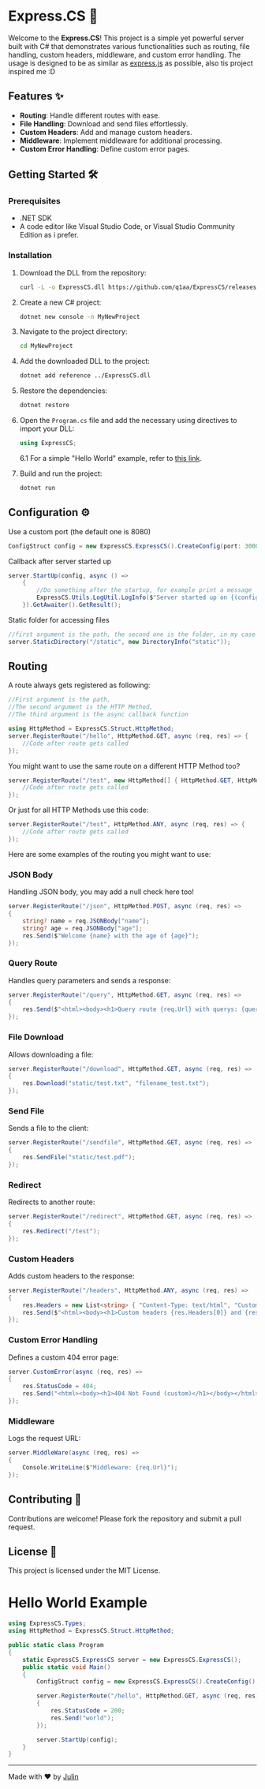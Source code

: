 # Express.CS 🚀

Welcome to the **Express.CS**! This project is a simple yet powerful server built with C# that demonstrates various functionalities such as routing, file handling, custom headers, middleware, and custom error handling.
The usage is designed to be as similar as <a href="https://github.com/expressjs/express">express.js</a> as possible, also tis project inspired me :D

## Features ✨

- **Routing**: Handle different routes with ease.
- **File Handling**: Download and send files effortlessly.
- **Custom Headers**: Add and manage custom headers.
- **Middleware**: Implement middleware for additional processing.
- **Custom Error Handling**: Define custom error pages.

## Getting Started 🛠️

### Prerequisites

- .NET SDK
- A code editor like Visual Studio Code, or Visual Studio Community Edition as i prefer.

### Installation

1. Download the DLL from the repository:
    ```sh
    curl -L -o ExpressCS.dll https://github.com/q1aa/ExpressCS/releases/tag/Default
    ```

2. Create a new C# project:
    ```sh
    dotnet new console -n MyNewProject
    ```

3. Navigate to the project directory:
    ```sh
    cd MyNewProject
    ```

4. Add the downloaded DLL to the project:
    ```sh
    dotnet add reference ../ExpressCS.dll
    ```

5. Restore the dependencies:
    ```sh
    dotnet restore
    ```

6. Open the `Program.cs` file and add the necessary using directives to import your DLL:
    ```csharp
    using ExpressCS;
    ```

    6.1 For a simple "Hello World" example, refer to [this link](#hello-world-example).

7. Build and run the project:
    ```sh
    dotnet run
    ```

## Configuration ⚙️
<p>Use a custom port (the default one is 8080)</p>

``` cs
ConfigStruct config = new ExpressCS.ExpressCS().CreateConfig(port: 3000);
```

<p>Callback after server started up</p>

``` cs
server.StartUp(config, async () =>
    {
        //Do something after the startup, for example print a message
        ExpressCS.Utils.LogUtil.LogInfo($"Server started up on {(config.Ssl ? "https" : "http")}://{config.Host}:{config.Port}");
    }).GetAwaiter().GetResult();
```

<p>Static folder for accessing files</p>

``` cs
//first argument is the path, the second one is the folder, in my case the folder is named "static" and is in the same directory as my executable
server.StaticDirectory("/static", new DirectoryInfo("static"));
```

## Routing

A route always gets registered as following:

``` cs
//First argument is the path,
//The second argument is the HTTP Method,
//The third argument is the async callback function

using HttpMethod = ExpressCS.Struct.HttpMethod;
server.RegisterRoute("/hello", HttpMethod.GET, async (req, res) => { 
    //Code after route gets called
});
```

You might want to use the same route on a different HTTP Method too?
``` cs
server.RegisterRoute("/test", new HttpMethod[] { HttpMethod.GET, HttpMethod.POST }, async (req, res) => {
    //Code after route gets called
});
```
Or just for all HTTP Methods use this code:
``` cs
server.RegisterRoute("/test", HttpMethod.ANY, async (req, res) => {
    //Code after route gets called
});
```

Here are some examples of the routing you might want to use:

### JSON Body
Handling JSON body, you may add a null check here too!
```csharp
server.RegisterRoute("/json", HttpMethod.POST, async (req, res) =>
{
    string? name = req.JSONBody["name"];
    string? age = req.JSONBody["age"];
    res.Send($"Welcome {name} with the age of {age}");
});
```

### Query Route

Handles query parameters and sends a response:
```csharp
server.RegisterRoute("/query", HttpMethod.GET, async (req, res) =>
{
    res.Send($"<html><body><h1>Query route {req.Url} with querys: {queryParams["name"]} and {queryParams["age"]}</h1></body></html>");
});
```

### File Download

Allows downloading a file:
```csharp
server.RegisterRoute("/download", HttpMethod.GET, async (req, res) =>
{
    res.Download("static/test.txt", "filename_test.txt");
});
```

### Send File

Sends a file to the client:
```csharp
server.RegisterRoute("/sendfile", HttpMethod.GET, async (req, res) =>
{
    res.SendFile("static/test.pdf");
});
```

### Redirect

Redirects to another route:
```csharp
server.RegisterRoute("/redirect", HttpMethod.GET, async (req, res) =>
{
    res.Redirect("/test");
});
```

### Custom Headers

Adds custom headers to the response:
```csharp
server.RegisterRoute("/headers", HttpMethod.ANY, async (req, res) =>
{
    res.Headers = new List<string> { "Content-Type: text/html", "Custom-Header: test" };
    res.Send($"<html><body><h1>Custom headers {res.Headers[0]} and {res.Headers[1]}</h1></body></html>");
});
```

### Custom Error Handling

Defines a custom 404 error page:
```csharp
server.CustomError(async (req, res) =>
{
    res.StatusCode = 404;
    res.Send("<html><body><h1>404 Not Found (custom)</h1></body></html>");
});
```

### Middleware

Logs the request URL:
```csharp
server.MiddleWare(async (req, res) =>
{
    Console.WriteLine($"Middleware: {req.Url}");
});
```

## Contributing 🤝

Contributions are welcome! Please fork the repository and submit a pull request.

## License 📄

This project is licensed under the MIT License.

# Hello World Example
<p name="hello-world-example"></p>

``` cs
using ExpressCS.Types;
using HttpMethod = ExpressCS.Struct.HttpMethod;

public static class Program
{
    static ExpressCS.ExpressCS server = new ExpressCS.ExpressCS();
    public static void Main()
    {
        ConfigStruct config = new ExpressCS.ExpressCS().CreateConfig();

        server.RegisterRoute("/hello", HttpMethod.GET, async (req, res) =>
        {
            res.StatusCode = 200;
            res.Send("world");
        });

        server.StartUp(config);
    }
}
```

---

Made with ❤️ by [Julin](https://github.com/q1aa)
